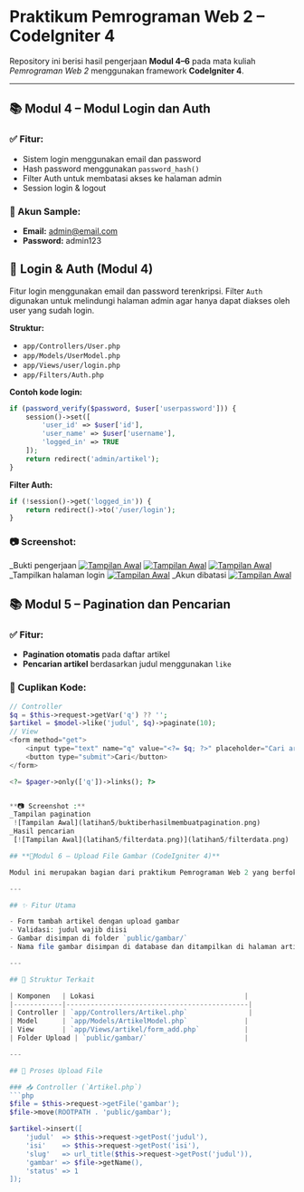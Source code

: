 # Praktikum Pemrograman Web 2 – CodeIgniter 4

Repository ini berisi hasil pengerjaan **Modul 4–6** pada mata kuliah *Pemrograman Web 2* menggunakan framework **CodeIgniter 4**.

---

## 📚 Modul 4 – Modul Login dan Auth

### ✅ Fitur:
- Sistem login menggunakan email dan password
- Hash password menggunakan `password_hash()`
- Filter Auth untuk membatasi akses ke halaman admin
- Session login & logout

### 🔐 Akun Sample:
- **Email:** admin@email.com  
- **Password:** admin123

## 🔐 Login & Auth (Modul 4)

Fitur login menggunakan email dan password terenkripsi. Filter `Auth` digunakan untuk melindungi halaman admin agar hanya dapat diakses oleh user yang sudah login.

**Struktur:**
- `app/Controllers/User.php`
- `app/Models/UserModel.php`
- `app/Views/user/login.php`
- `app/Filters/Auth.php`

**Contoh kode login:**
```php
if (password_verify($password, $user['userpassword'])) {
    session()->set([
        'user_id' => $user['id'],
        'user_name' => $user['username'],
        'logged_in' => TRUE
    ]);
    return redirect('admin/artikel');
}
```

**Filter Auth:**
```php
if (!session()->get('logged_in')) {
    return redirect()->to('/user/login');
}
```


### 📷 Screenshot:
_Bukti pengerjaan
 [![Tampilan Awal](latihan4/bukti1.png)](latihan4/bukti1.png)
 [![Tampilan Awal](latihan4/bukti2.png)](latihan4/bukti2.png)
 [![Tampilan Awal](latihan4/bukti3.png)](latihan4/bukti3.png)
_Tampilkan halaman login
 [![Tampilan Awal](latihan4/Hasilakhir.png)](latihan4/Hasilakhir.png)
_Akun dibatasi
 [![Tampilan Awal](latihan4/akundibatasi.png)](latihan4/akundibatasi.png)

## 📚 Modul 5 – Pagination dan Pencarian

### ✅ Fitur:
- **Pagination otomatis** pada daftar artikel
- **Pencarian artikel** berdasarkan judul menggunakan `like`

### 🧠 Cuplikan Kode:
```php
// Controller
$q = $this->request->getVar('q') ?? '';
$artikel = $model->like('judul', $q)->paginate(10);
// View
<form method="get">
    <input type="text" name="q" value="<?= $q; ?>" placeholder="Cari artikel">
    <button type="submit">Cari</button>
</form>

<?= $pager->only(['q'])->links(); ?>


**📷 Screenshot :**
_Tampilan pagination
 ![Tampilan Awal](latihan5/buktiberhasilmembuatpagination.png)
_Hasil pencarian
 [![Tampilan Awal](latihan5/filterdata.png)](latihan5/filterdata.png)

## **📁Modul 6 – Upload File Gambar (CodeIgniter 4)**

Modul ini merupakan bagian dari praktikum Pemrograman Web 2 yang berfokus pada fitur **upload gambar** untuk artikel di portal berita berbasis CodeIgniter 4.

---

## ✨ Fitur Utama

- Form tambah artikel dengan upload gambar
- Validasi: judul wajib diisi
- Gambar disimpan di folder `public/gambar/`
- Nama file gambar disimpan di database dan ditampilkan di halaman artikel

---

## 🧱 Struktur Terkait

| Komponen   | Lokasi                                     |
|------------|---------------------------------------------|
| Controller | `app/Controllers/Artikel.php`               |
| Model      | `app/Models/ArtikelModel.php`              |
| View       | `app/Views/artikel/form_add.php`           |
| Folder Upload | `public/gambar/`                        |

---

## 🔄 Proses Upload File

### 📥 Controller (`Artikel.php`)
```php
$file = $this->request->getFile('gambar');
$file->move(ROOTPATH . 'public/gambar');

$artikel->insert([
    'judul'  => $this->request->getPost('judul'),
    'isi'    => $this->request->getPost('isi'),
    'slug'   => url_title($this->request->getPost('judul')),
    'gambar' => $file->getName(),
    'status' => 1
]);

